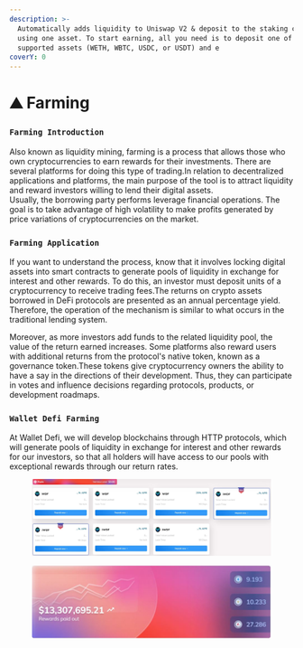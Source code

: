 ```yaml
---
description: >-
  Automatically adds liquidity to Uniswap V2 & deposit to the staking contract
  using one asset. To start earning, all you need is to deposit one of the
  supported assets (WETH, WBTC, USDC, or USDT) and e
coverY: 0
---
```


# ⛰ Farming

### `Farming Introduction`

Also known as liquidity mining, farming is a process that allows those who own cryptocurrencies to earn rewards for their investments. There are several platforms for doing this type of trading.In relation to decentralized applications and platforms, the main purpose of the tool is to attract liquidity and reward investors willing to lend their digital assets.\
Usually, the borrowing party performs leverage financial operations. The goal is to take advantage of high volatility to make profits generated by price variations of cryptocurrencies on the market.

### `Farming Application`

If you want to understand the process, know that it involves locking digital assets into smart contracts to generate pools of liquidity in exchange for interest and other rewards. To do this, an investor must deposit units of a cryptocurrency to receive trading fees.The returns on crypto assets borrowed in DeFi protocols are presented as an annual percentage yield. Therefore, the operation of the mechanism is similar to what occurs in the traditional lending system.

Moreover, as more investors add funds to the related liquidity pool, the value of the return earned increases. Some platforms also reward users with additional returns from the protocol's native token, known as a governance token.These tokens give cryptocurrency owners the ability to have a say in the directions of their development. Thus, they can participate in votes and influence decisions regarding protocols, products, or development roadmaps.

### `Wallet Defi Farming`

At Wallet Defi, we will develop blockchains through HTTP protocols, which will generate pools of liquidity in exchange for interest and other rewards for our investors, so that all holders will have access to our pools with exceptional rewards through our return rates.

<figure><img src="../.gitbook/assets/FARMING.JPG" alt=""><figcaption></figcaption></figure>

<figure><img src="../.gitbook/assets/Farming 1.JPG" alt=""><figcaption></figcaption></figure>

